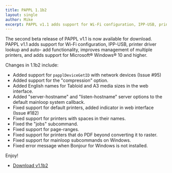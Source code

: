 ```yaml
---
title: PAPPL 1.1b2
layout: single
author: Mike
excerpt: PAPPL v1.1 adds support for Wi-Fi configuration, IPP-USB, printer driver lookup and auto-add functionality, improves management of multiple printers, and adds support for Microsoft® Windows® 10.
---
```


The second beta release of PAPPL v1.1 is now available for download.  PAPPL v1.1
adds support for Wi-Fi configuration, IPP-USB, printer driver lookup and auto-
add functionality, improves management of multiple printers, and adds support
for Microsoft® Windows® 10 and higher.

Changes in 1.1b2 include:

- Added support for `papplDeviceGetID` with network devices (Issue #95)
- Added support for the "compression" option.
- Added English names for Tabloid and A3 media sizes in the web interface.
- Added "server-hostname" and "listen-hostname" server options to the default
  mainloop system callback.
- Fixed support for default printers, added indicator in web interface
  (Issue #182)
- Fixed support for printers with spaces in their names.
- Fixed the "jobs" subcommand.
- Fixed support for page-ranges.
- Fixed support for printers that do PDF beyond converting it to raster.
- Fixed support for mainloop subcommands on Windows.
- Fixed error message when Bonjour for Windows is not installed.

Enjoy!

* <a href="https://github.com/michaelrsweet/pappl/releases/tag/v1.1b2" itemprop="sameAs" rel="nofollow noopener noreferrer"><i class="fas fa-fw fa-download" aria-hidden="true"></i>Download v1.1b2</a>

